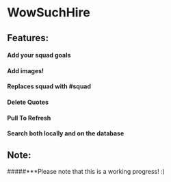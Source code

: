 # WowSuchHire

## Features:
#### Add your squad goals
#### Add images!
#### Replaces squad with #squad
#### Delete Quotes
#### Pull To Refresh
#### Search both locally and on the database

## Note:
#####***Please note that this is a working progress! :)
